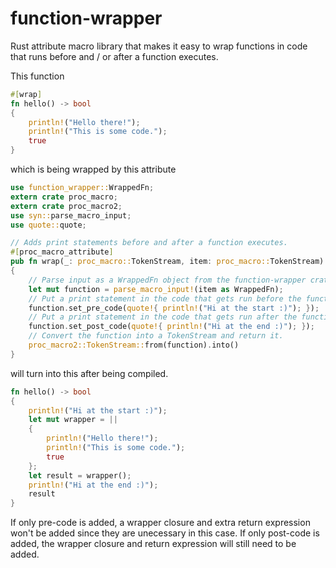 # function-wrapper
Rust attribute macro library that makes it easy to wrap functions in code that runs before and / or after a function executes.

This function

```rust
#[wrap]
fn hello() -> bool
{
	println!("Hello there!");
	println!("This is some code.");
	true
}
```

which is being wrapped by this attribute

```rust
use function_wrapper::WrappedFn;
extern crate proc_macro;
extern crate proc_macro2;
use syn::parse_macro_input;
use quote::quote;

// Adds print statements before and after a function executes.
#[proc_macro_attribute]
pub fn wrap(_: proc_macro::TokenStream, item: proc_macro::TokenStream) -> proc_macro::TokenStream
{
	// Parse input as a WrappedFn object from the function-wrapper crate.
	let mut function = parse_macro_input!(item as WrappedFn);
	// Put a print statement in the code that gets run before the function.
	function.set_pre_code(quote!{ println!("Hi at the start :)"); });
	// Put a print statement in the code that gets run after the function.
	function.set_post_code(quote!{ println!("Hi at the end :)"); });
	// Convert the function into a TokenStream and return it.
	proc_macro2::TokenStream::from(function).into()
}
```

will turn into this after being compiled.

```rust
fn hello() -> bool
{
	println!("Hi at the start :)");
	let mut wrapper = ||
	{
		println!("Hello there!");
		println!("This is some code.");
		true
	};
	let result = wrapper();
	println!("Hi at the end :)");
	result
}
```

If only pre-code is added, a wrapper closure and extra return expression won't be added since they are unecessary in this case.
If only post-code is added, the wrapper closure and return expression will still need to be added.
